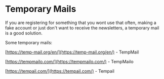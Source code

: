 # Temporary Mails

If you are registering for something that you wont use that often, making a fake account or just don't want to receive the newsletters, a temporary mail is a good solution.



Some temporary mails:

[https://temp-mail.org/en/](https://temp-mail.org/en/) - TempMail

[https://tempmailo.com/](https://tempmailo.com/) - TempMailo

[https://tempail.com/](https://tempail.com/) - Tempail
